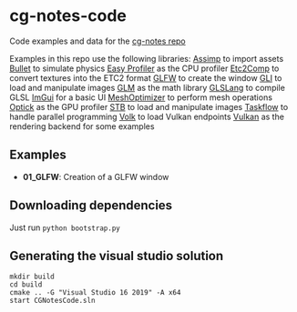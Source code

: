 # cg-notes-code
Code examples and data for the [cg-notes repo](https://www.github.com/ibesora/cg-notes/)

Examples in this repo use the following libraries:
[Assimp](https://github.com/assimp/assimp) to import assets
[Bullet](https://github.com/bulletphysics/bullet3) to simulate physics
[Easy Profiler](https://github.com/yse/easy_profiler) as the CPU profiler
[Etc2Comp](https://github.com/google/etc2comp) to convert textures into the ETC2 format
[GLFW](https://github.com/glfw/glfw) to create the window
[GLI](https://github.com/g-truc/gli) to load and manipulate images
[GLM](https://github.com/g-truc/glm) as the math library
[GLSLang](https://github.com/KhronosGroup/glslang) to compile GLSL
[ImGui](https://github.com/ocornut/imgui) for a basic UI
[MeshOptimizer](https://github.com/zeux/meshoptimizer) to perform mesh operations
[Optick](https://github.com/bombomby/optick) as the GPU profiler
[STB](https://github.com/nothings/stb) to load and manipulate images
[Taskflow](https://github.com/taskflow/taskflow) to handle parallel programming
[Volk](https://github.com/zeux/volk) to load Vulkan endpoints
[Vulkan](https://github.com/KhronosGroup/Vulkan-Headers) as the rendering backend for some examples

## Examples
* **01_GLFW**: Creation of a GLFW window

## Downloading dependencies
Just run `python bootstrap.py`

## Generating the visual studio solution
```
mkdir build
cd build
cmake .. -G "Visual Studio 16 2019" -A x64
start CGNotesCode.sln
```
